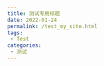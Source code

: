 ```yaml
---
title: 测试专用标题
date: 2022-01-24
permalink: /test_my_site.html
tags:
 - Test
categories:
 - 测试
---
```


